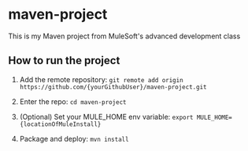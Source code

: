 # maven-project

This is my Maven project from MuleSoft's advanced development class

## How to run the project
                                                                                                                                                                                    
1. Add the remote repository: `git remote add origin https://github.com/{yourGithubUser}/maven-project.git`

1. Enter the repo: `cd maven-project`

1. (Optional) Set your MULE_HOME env variable: `export MULE_HOME={locationOfMuleInstall}`

1. Package and deploy: `mvn install`
